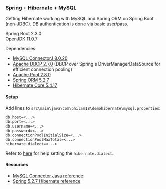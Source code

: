 ### Spring + Hibernate + MySQL 
      
Getting Hibernate working with MySQL and Spring ORM on Spring Boot (non-JDBC).
DB authentication is done via basic user/pass.

Spring Boot 2.3.0  
OpenJDK 11.0.7  

Dependencies: 
- [MySQL ConnectorJ 8.0.20](https://mvnrepository.com/artifact/mysql/mysql-connector-java/8.0.20)  
- [Apache DBCP 2.7.0](https://mvnrepository.com/artifact/org.apache.commons/commons-dbcp2/2.7.0) (DBCP over Spring's DriverManagerDataSource for efficient connection pooling)
- [Apache Pool 2.8.0](https://mvnrepository.com/artifact/org.apache.commons/commons-pool2/2.8.0)
- [Spring ORM 5.2.7](https://mvnrepository.com/artifact/org.springframework/spring-orm/5.2.7.RELEASE)
- [Hibernate Core 5.4.17](https://mvnrepository.com/artifact/org.hibernate/hibernate-core/5.4.17.Final)

#### Setup

Add lines to `src\main\java\com\philam18\demohibernate\mysql.properties`:
```
db.host=<...>
db.port=<...>
db.username=<...>
db.password=<...>
db.connectionPoolInitialSize=<...>
db.connectionPoolMaxTotal=<...>
hibernate.dialect=<...>
```
Refer to [here](https://docs.jboss.org/hibernate/orm/5.2/javadocs/org/hibernate/dialect/package-summary.html) for help setting the `hibernate.dialect`.  


#### Resources
- [MySQL Connector Java reference](https://dev.mysql.com/doc/connector-j/5.1/en/connector-j-usagenotes-spring-config.html)
- [Spring 5.2.7 Hibernate reference](https://docs.spring.io/autorepo/docs/spring-framework/5.2.7.RELEASE/spring-framework-reference/data-access.html#orm-hibernate)



